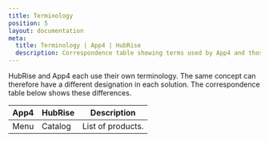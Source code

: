 ```yaml
---
title: Terminology
position: 5
layout: documentation
meta:
  title: Terminology | App4 | HubRise
  description: Correspondence table showing terms used by App4 and those used on HubRise for the same concept. Connect apps and synchronise your data.
---
```


HubRise and App4 each use their own terminology. The same concept can therefore have a different designation in each solution. The correspondence table below shows these differences.

| App4 | HubRise | Description       |
| ---- | ------- | ----------------- |
| Menu | Catalog | List of products. |

<!--
What terms are you using for:
- Actual restaurant ("location" in HubRise):
- Product, option, and deal codes ("ref codes" in HubRise):
- Deals ("deals" / "discounts" in HubRise):
- Below the line charges, like tip or delivery charge ("charges" in HubRise):
-->
